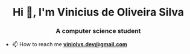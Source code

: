 <h1 align="center">Hi 👋, I'm Vinicius de Oliveira Silva</h1>
<h3 align="center">A computer science student</h3>

- 📫 How to reach me **viniolvs.dev@gmail.com**
